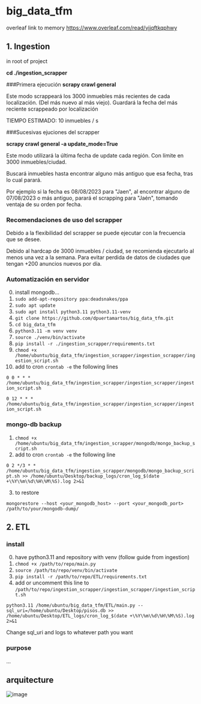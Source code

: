 # big_data_tfm

overleaf link to memory https://www.overleaf.com/read/vjjqftkqphwy

## 1. Ingestion

in root of project 

**cd ./ingestion_scrapper**

###Primera ejecución
**scrapy crawl general**

Este modo scrappeará los 3000 inmuebles más recientes de cada localización.
(Del más nuevo al más viejo).
Guardará la fecha del más reciente scrappeado por localización

TIEMPO ESTIMADO: 10 inmuebles / s

###Sucesivas ejuciones del scrapper

**scrapy crawl general -a update_mode=True**

Este modo utilizará la última fecha de update cada región. Con límite en 3000 inmuebles/ciudad.

Buscará inmuebles hasta encontrar alguno más antiguo que esa fecha, tras lo cual parará.

Por ejemplo si la fecha es 08/08/2023 para "Jaen", al encontrar alguno de 07/08/2023 o más antiguo, parará 
el scrapping para "Jaén", tomando ventaja de su orden por fecha.

### Recomendaciones de uso del scrapper

Debido a la flexibilidad del scrapper se puede ejecutar con la frecuencia que se desee. 

Debido al hardcap de 3000 inmuebles / ciudad, se recomienda ejecutarlo al menos una vez a la semana. Para evitar perdida de datos de ciudades que tengan +200 anuncios nuevos por día.

### Automatización en servidor 

0. install mongodb...
1. `sudo add-apt-repository ppa:deadsnakes/ppa`
2. `sudo apt update`
3. `sudo apt install python3.11 python3.11-venv`
4. `git clone https://github.com/dpuertamartos/big_data_tfm.git`
5. `cd big_data_tfm`
6. `python3.11 -m venv venv`
7. `source ./venv/bin/activate`
8. `pip install -r ./ingestion_scrapper/requirements.txt`
9. `chmod +x /home/ubuntu/big_data_tfm/ingestion_scrapper/ingestion_scrapper/ingestion_script.sh`
10. add to cron `crontab -e` the following lines

`0 0 * * * /home/ubuntu/big_data_tfm/ingestion_scrapper/ingestion_scrapper/ingestion_script.sh `

`0 12 * * * /home/ubuntu/big_data_tfm/ingestion_scrapper/ingestion_scrapper/ingestion_script.sh `

### mongo-db backup

1. `chmod +x /home/ubuntu/big_data_tfm/ingestion_scrapper/mongodb/mongo_backup_script.sh`
2. add to cron `crontab -e` the following line

`0 2 */3 * * /home/ubuntu/big_data_tfm/ingestion_scrapper/mongodb/mongo_backup_script.sh >> /home/ubuntu/Desktop/backup_logs/cron_log_$(date +\%Y\%m\%d\%H\%M\%S).log 2>&1`

3. to restore

`mongorestore --host <your_mongodb_host> --port <your_mongodb_port> /path/to/your/mongodb-dump/`

## 2. ETL

### install

0. have python3.11 and repository with venv (follow guide from ingestion)
1. `chmod +x /path/to/repo/main.py`
2. `source /path/to/repo/venv/bin/activate`
3. `pip install -r /path/to/repo/ETL/requirements.txt`
4. add or uncomment this line to `/path/to/repo/ingestion_scrapper/ingestion_scrapper/ingestion_script.sh`

`python3.11 /home/ubuntu/big_data_tfm/ETL/main.py --sql_uri=/home/ubuntu/Desktop/pisos.db >> /home/ubuntu/Desktop/ETL_logs/cron_log_$(date +\%Y\%m\%d\%H\%M\%S).log 2>&1`

Change sql_uri and logs to whatever path you want

### purpose

...

## arquitecture 

![image](https://github.com/dpuertamartos/big_data_tfm/assets/92330952/68aad894-b75e-466b-aabb-476388762e7f)

